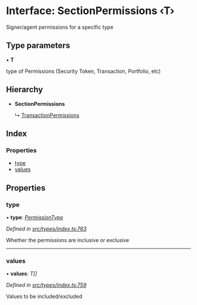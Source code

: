 # Interface: SectionPermissions ‹**T**›

Signer/agent permissions for a specific type

## Type parameters

▪ **T**

type of Permissions (Security Token, Transaction, Portfolio, etc)

## Hierarchy

* **SectionPermissions**

  ↳ [TransactionPermissions](transactionpermissions.md)

## Index

### Properties

* [type](sectionpermissions.md#type)
* [values](sectionpermissions.md#values)

## Properties

###  type

• **type**: *[PermissionType](../enums/permissiontype.md)*

*Defined in [src/types/index.ts:763](https://github.com/PolymathNetwork/polymesh-sdk/blob/44d12f59/src/types/index.ts#L763)*

Whether the permissions are inclusive or exclusive

___

###  values

• **values**: *T[]*

*Defined in [src/types/index.ts:759](https://github.com/PolymathNetwork/polymesh-sdk/blob/44d12f59/src/types/index.ts#L759)*

Values to be included/excluded
